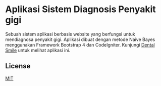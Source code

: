 # Aplikasi Sistem Diagnosis Penyakit gigi

Sebuah sistem aplikasi berbasis website yang berfungsi untuk mendiagnosa penyakit gigi. 
Aplikasi dibuat dengan metode Naive Bayes menggunakan Framework Bootstrap 4 dan CodeIgniter.
Kunjungi [Dental Smile](https://dentalsmile.think-2gether.com/) untuk melihat aplikasi ini.





## License
[MIT](https://choosealicense.com/licenses/mit/) 